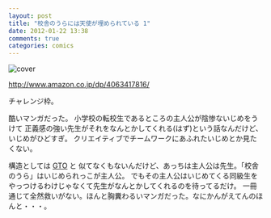 ```yaml
---
layout: post
title: "校舎のうらには天使が埋められている 1"
date: 2012-01-22 13:38
comments: true
categories: comics
---
```


![cover](http://ecx.images-amazon.com/images/P/4063417816.01._SCLZZZZZZZ_.jpg)

http://www.amazon.co.jp/dp/4063417816/

チャレンジ枠。

酷いマンガだった。
小学校の転校生であるところの主人公が陰惨ないじめをうけて
正義感の強い先生がそれをなんとかしてくれる(はず)という話なんだけど、いじめがひどすぎ。
クリエイティブでチームワークにあふれたいじめとか見たくない。

構造としては [GTO](http://www.amazon.co.jp/dp/4063124118) と
似てなくもないんだけど、あっちは主人公は先生。「校舎のうら」はいじめられっこが主人公。
でもその主人公はいじめてくる同級生をやっつけるわけじゃなくて先生がなんとかしてくれるのを待ってるだけ。
一冊通じて全然救いがない。ほんと胸糞わるいマンガだった。なにかんがえてんのほんと・・・。

